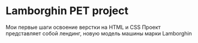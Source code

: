 # Lamborghin PET project
Мои первые шаги освоение верстки на HTML и CSS
Проект представляет собой лендинг, новую модель машины марки Lamborghin
